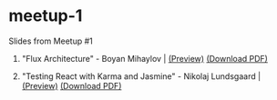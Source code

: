 # meetup-1
Slides from Meetup #1

1. "Flux Architecture" - Boyan Mihaylov | [(Preview)](https://github.com/copenhagenreact/meetup-1/blob/master/Flux%20architecture.pdf) [(Download PDF)](https://github.com/copenhagenreact/meetup-1/raw/master/Flux%20architecture.pdf)

1. "Testing React with Karma and Jasmine" - Nikolaj Lundsgaard | [(Preview)](https://github.com/copenhagenreact/meetup-1/blob/master/Testing%20react.pdf) [(Download PDF)](https://github.com/copenhagenreact/meetup-1/raw/master/Testing%20react.pdf)
